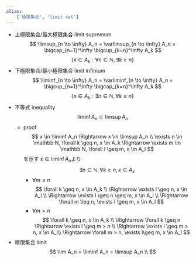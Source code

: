 ```yaml
---
alias:
    ['極限集合', 'limit set']
---
```

- 上極限集合/最大極限集合 limit supremum
    $$
    \limsup_{n \to \infty} A_n = 
    \varlimsup_{n \to \infty} A_n = \bigcap_{n=1}^\infty \bigcup_{k=n}^\infty A_k
    $$
    $$
    \{x \in A_k : \forall n \in \mathbb N, \exists k \geq n\}
    $$
- 下極限集合/最小極限集合 limit infimum
    $$
    \liminf_{n \to \infty} A_n =
    \varliminf_{n \to \infty} A_n =
    \bigcup_{n=1}^\infty \bigcap_{k=n}^\infty A_k
    $$
    $$
    \{ x \in A_k:\exists n \in \mathbb N, \forall k \geq n\}
    $$
- 不等式 inequality
    $$
    \liminf A_n \subset \limsup A_n
    $$
    - proof
        $$
        x \in \liminf A_n \Rightarrow x \in \limsup A_n \\
        \exists n \in \mathbb N, \forall k \geq n, x \in A_k 
        \Rightarrow 
        \exists m \in \mathbb N, \forall l \geq m, x \in A_l
        $$
        を示す
        $x \in \liminf A_n$より
        $$
        \exists n \in \mathbb N, \forall k \geq n, x \in A_k
        $$
        - $\forall m \leq n$
            $$
            \forall k \geq n, x \in A_k 
            \\
            \Rightarrow
            \exists l \geq n, x \in A_l
            \\
            \Rightarrow
            \exists l \geq n \geq m, x \in A_l 
            \\
            \Rightarrow
            \forall m \leq n, \exists l \geq m, x \in A_l
            $$
        - $\forall m > n$
            $$
            \forall k \geq n, x \in A_k 
            \\
            \Rightarrow 
            \forall k \geq n \Rightarrow \exists l \geq m > n \\
            \Rightarrow \exists l \geq m > n, x \in A_l\\
            \Rightarrow \forall m > n, \exists l\geq m,  x \in A_l
            $$
- 極限集合 limit
    $$
    \lim A_n = \liminf A_n = \limsup A_n \\
    $$